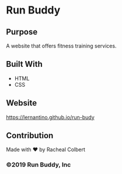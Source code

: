 # Run Buddy 

## Purpose
A website that offers fitness training services. 

## Built With 
* HTML
* CSS 

## Website
https://lernantino.github.io/run-budy

## Contribution 
Made with ❤️ by Racheal Colbert 

### ©️2019 Run Buddy, Inc
